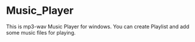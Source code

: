 # Music_Player
This is mp3-wav Music Player for windows. You can create Playlist and add some music files for playing.
